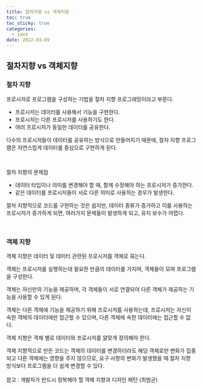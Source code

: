 ```yaml
---
title: 절차지향 vs 객체지향
toc: true
toc_sticky: true
categories:
  - java
date: 2022-03-09
---
```

## 절차지향 vs 객체지향

### 절차 지향

프로시저로 프로그램을 구성하는 기법을 절차 지향 프로그래밍이라고 부른다.
    
- 프로시저는 데이터를 사용해서 기능을 구현한다.
- 프로시저는 다른 프로시저를 사용하기도 한다.
- 여러 프로시저가 동일한 데이터를 공유한다.

다수의 프로시저들이 데이터를 공유하는 방식으로 만들어지기 때문에, 절차 지향 프로그램은 자연스럽게 데이터를 중심으로 구현하게 된다.

<br/>

절차 지향의 문제점
- 데이터 타입이나 의미를 변경해야 할 때, 함께 수정해야 하는 프로시저가 증가한다.
- 같은 데이터를 프로시저들이 서로 다른 의미로 사용하는 경우가 발생한다.

절차 지향적으로 코드를 구현하는 것은 쉽지만, 데이터 종류가 증가하고 이를 사용하는 프로시저가 증가하게 되면, 여러가지 문제들이 발생하게 되고, 유지 보수가 어렵다.

<br/>

### 객체 지향

객체 지향은 데이터 및 데이터 관련된 프로시저를 객체로 묶는다.

객체는 프로시저를 실행하는데 필요한 만큼의 데이터를 가지며, 객체들이 모여 프로그램을 구성한다.

객체는 자신만의 기능을 제공하며, 각 객체들이 서로 연결되어 다른 객체가 제공하는 기능을 사용할 수 있게 된다.

객체는 다른 객체에 기능을 제공하기 위해 프로시저를 사용하는데, 프로시저는 자신이 속한 객체의 데이터에만 접근할 수 있으며, 다른 객체에 속한 데이터에는 접근할 수 없다.

객체 지향은 객체 별로 데이터와 프로시저를 알맞게 정의해야 한다.

객체 지향적으로 만든 코드는 객체의 데이터를 변경하더라도 해당 객체로만 변화가 집중되고 다른 객체에는 영향을 주지 않으므로, 요구 사항의 변화가 발생했을 때 절차 지향 방식보다 프로그램을 더 쉽게 변경할 수 있다.
<br/>
<br/>
참고 : 개발자가 반드시 정복해야 할 객체 지향과 디자인 패턴 (최범균)